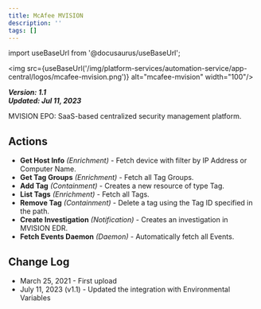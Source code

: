 ```yaml
---
title: McAfee MVISION
description: ''
tags: []
---
```

import useBaseUrl from '@docusaurus/useBaseUrl';

<img src={useBaseUrl('/img/platform-services/automation-service/app-central/logos/mcafee-mvision.png')} alt="mcafee-mvision" width="100"/>

***Version: 1.1  
Updated: Jul 11, 2023***

MVISION EPO: SaaS-based centralized security management platform.   

## Actions

* **Get Host Info** *(Enrichment)* - Fetch device with filter by IP Address or Computer Name.
* **Get Tag Groups** *(Enrichment)* - Fetch all Tag Groups.
* **Add Tag** *(Containment)* - Creates a new resource of type Tag.
* **List Tags** *(Enrichment)* - Fetch all Tags.
* **Remove Tag** *(Containment)* - Delete a tag using the Tag ID specified in the path.
* **Create Investigation** *(Notification)* - Creates an investigation in MVISION EDR.
* **Fetch Events Daemon** *(Daemon)* - Automatically fetch all Events.

## Change Log

* March 25, 2021 - First upload
* July 11, 2023 (v1.1) - Updated the integration with Environmental Variables
